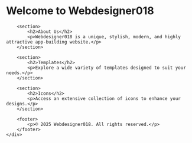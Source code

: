 <!DOCTYPE html>
<html lang="en">
<head>
    <meta charset="UTF-8">
    <meta name="viewport" content="width=device-width, initial-scale=1.0">
    <title>Webdesigner018</title>
    <link rel="stylesheet" href="style.css">
</head>
<body>
    <div class="container">
        <h1>Welcome to Webdesigner018</h1>
        
        <section>
            <h2>About Us</h2>
            <p>Webdesigner018 is a unique, stylish, modern, and highly attractive app-building website.</p>
        </section>

        <section>
            <h2>Templates</h2>
            <p>Explore a wide variety of templates designed to suit your needs.</p>
        </section>

        <section>
            <h2>Icons</h2>
            <p>Access an extensive collection of icons to enhance your designs.</p>
        </section>

        <footer>
            <p>© 2025 Webdesigner018. All rights reserved.</p>
        </footer>
    </div>
</body>
</html>

